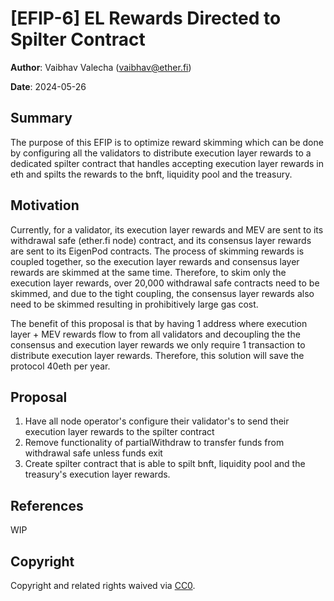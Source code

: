 # [EFIP-6] EL Rewards Directed to Spilter Contract

**Author**: Vaibhav Valecha (vaibhav@ether.fi)

**Date**: 2024-05-26

## Summary

The purpose of this EFIP is to optimize reward skimming which can be done by configuring all the validators to distribute execution layer rewards to a dedicated spilter contract that handles accepting execution layer rewards in eth and spilts the rewards to the bnft, liquidity pool and the treasury.

## Motivation
Currently, for a validator, its execution layer rewards and MEV are sent to its withdrawal safe (ether.fi node) contract, and its consensus layer rewards are sent to its EigenPod contracts. The process of skimming rewards is coupled together, so the execution layer rewards and consensus layer rewards are skimmed at the same time. Therefore, to skim only the execution layer rewards, over 20,000 withdrawal safe contracts need to be skimmed, and due to the tight coupling, the consensus layer rewards also need to be skimmed resulting in prohibitively large gas cost. 

The benefit of this proposal is that by having 1 address where execution layer + MEV rewards flow to from all validators and decoupling the the consensus and execution layer rewards we only require 1 transaction to distribute execution layer rewards. Therefore, this solution will save the protocol 40eth per year.

## Proposal
1. Have all node operator's configure their validator's to send their execution layer rewards to the spilter contract
2. Remove functionality of partialWithdraw to transfer funds from withdrawal safe unless funds exit
3. Create spilter contract that is able to spilt bnft, liquidity pool and the treasury's execution layer rewards. 

## References
WIP



## Copyright

Copyright and related rights waived via [CC0](https://creativecommons.org/publicdomain/zero/1.0/).

